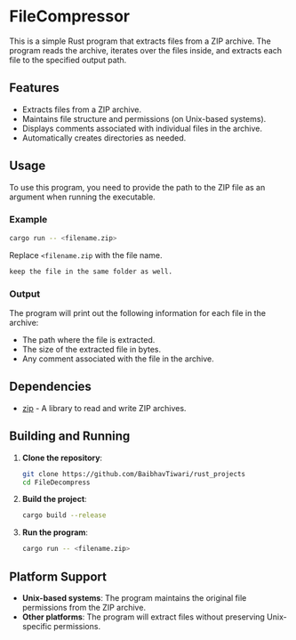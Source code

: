 # FileCompressor

This is a simple Rust program that extracts files from a ZIP archive. The program reads the archive, iterates over the files inside, and extracts each file to the specified output path.

## Features

- Extracts files from a ZIP archive.
- Maintains file structure and permissions (on Unix-based systems).
- Displays comments associated with individual files in the archive.
- Automatically creates directories as needed.

## Usage

To use this program, you need to provide the path to the ZIP file as an argument when running the executable.

### Example

```sh
cargo run -- <filename.zip>
```

Replace `<filename.zip` with the file name.

`keep the file in the same folder as well.`

### Output

The program will print out the following information for each file in the archive:

- The path where the file is extracted.
- The size of the extracted file in bytes.
- Any comment associated with the file in the archive.

## Dependencies

- [zip](https://docs.rs/zip/) - A library to read and write ZIP archives.

## Building and Running

1. **Clone the repository**:
    ```sh
    git clone https://github.com/BaibhavTiwari/rust_projects
    cd FileDecompress
    ```

2. **Build the project**:
    ```sh
    cargo build --release
    ```

3. **Run the program**:
    ```sh
    cargo run -- <filename.zip>
    ```

## Platform Support

- **Unix-based systems**: The program maintains the original file permissions from the ZIP archive.
- **Other platforms**: The program will extract files without preserving Unix-specific permissions.
